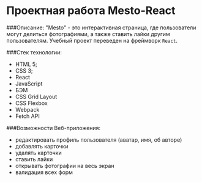 # Проектная работа Mesto-React
###Описание:
"Mesto" - это интерактивная страница, где пользователи могут делиться фотографиями, а также ставить лайки другим пользователям. Учебный проект переведен на фреймворк `React`. 

###Стек технологии:
* HTML 5;
* CSS 3;
* React
* JavaScript
* БЭМ
* CSS Grid Layout
* CSS Flexbox
* Webpack
* Fetch API

###Возможности Веб-приложения:
*  редактировать профиль пользователя (аватар, имя, об авторе)
* добавлять карточки
* удалять карточки 
* ставить лайки
* открывать фотографии на весь экран
* валидация всех форм


